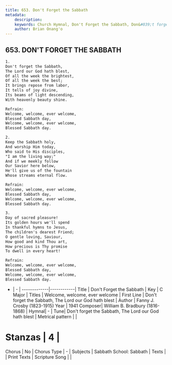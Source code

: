 ```yaml
---
title: 653. Don't Forget the Sabbath
metadata:
    description: 
    keywords: Church Hymnal, Don't Forget the Sabbath, Don&#039;t forget the Sabbath, The Lord our God hath blest, Welcome, welcome, ever welcome
    author: Brian Onang'o
---
```



## 653. DON'T FORGET THE SABBATH

```txt
1.
Don't forget the Sabbath, 
The Lord our God hath blest, 
Of all the week the brightest, 
Of all the week the best; 
It brings repose from labor, 
It tells of joy divine, 
Its beams of light descending, 
With heavenly beauty shine. 

Refrain:
Welcome, welcome, ever welcome, 
Blessed Sabbath day, 
Welcome, welcome, ever welcome, 
Blessed Sabbath day. 

2.
Keep the Sabbath holy, 
And worship Him today, 
Who said to His disciples, 
"I am the living way;" 
And if we meekly follow 
Our Savior here below, 
He'll give us of the fountain 
Whose streams eternal flow. 

Refrain:
Welcome, welcome, ever welcome, 
Blessed Sabbath day, 
Welcome, welcome, ever welcome, 
Blessed Sabbath day. 

3.
Day of sacred pleasure! 
Its golden hours we'll spend 
In thankful hymns to Jesus, 
The children's dearest Friend; 
O gentle loving, Saviour, 
How good and kind Thou art, 
How precious is Thy promise 
To dwell in every heart!

Refrain:
Welcome, welcome, ever welcome, 
Blessed Sabbath day, 
Welcome, welcome, ever welcome, 
Blessed Sabbath day. 

```

- |   -  |
-------------|------------|
Title | Don't Forget the Sabbath |
Key | C Major |
Titles | Welcome, welcome, ever welcome |
First Line | Don&#039;t forget the Sabbath, The Lord our God hath blest |
Author | Fanny J. Crosby (1823-1915)
Year | 1941
Composer| William B. Bradbury (1816-1868) |
Hymnal|  - |
Tune| Don&#039;t forget the Sabbath, The Lord our God hath blest |
Metrical pattern | |
# Stanzas | 4 |
Chorus | No |
Chorus Type | - |
Subjects | Sabbath School: Sabbath |
Texts |  |
Print Texts | 
Scripture Song |  |
  
